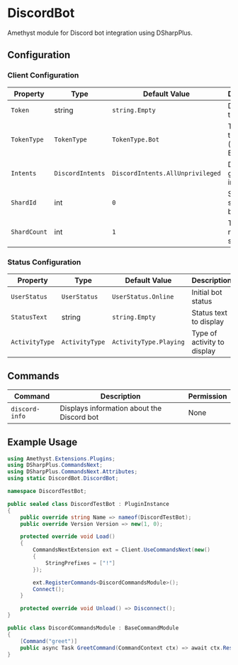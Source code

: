 # DiscordBot

Amethyst module for Discord bot integration using DSharpPlus.

## Configuration

### Client Configuration

| Property      | Type            | Default Value               | Description                          |
|---------------|-----------------|-----------------------------|--------------------------------------|
| `Token`       | string          | `string.Empty`              | Discord bot token                    |
| `TokenType`   | `TokenType`     | `TokenType.Bot`             | Type of token (usually Bot)          |
| `Intents`     | `DiscordIntents`| `DiscordIntents.AllUnprivileged` | Discord gateway intents        |
| `ShardId`     | int             | `0`                         | Shard ID for sharded bots            |
| `ShardCount`  | int             | `1`                         | Total number of shards               |

### Status Configuration

| Property        | Type            | Default Value       | Description                          |
|-----------------|-----------------|---------------------|--------------------------------------|
| `UserStatus`    | `UserStatus`    | `UserStatus.Online` | Initial bot status                   |
| `StatusText`    | string          | `string.Empty`      | Status text to display               |
| `ActivityType`  | `ActivityType`  | `ActivityType.Playing` | Type of activity to display      |

## Commands

| Command               | Description                                  | Permission |
|-----------------------|----------------------------------------------|------------|
| `discord-info`        | Displays information about the Discord bot   | None       |

## Example Usage

```csharp
using Amethyst.Extensions.Plugins;
using DSharpPlus.CommandsNext;
using DSharpPlus.CommandsNext.Attributes;
using static DiscordBot.DiscordBot;

namespace DiscordTestBot;

public sealed class DiscordTestBot : PluginInstance
{
    public override string Name => nameof(DiscordTestBot);
    public override Version Version => new(1, 0);

    protected override void Load()
    {
        CommandsNextExtension ext = Client.UseCommandsNext(new()
        {
            StringPrefixes = ["!"]
        });

        ext.RegisterCommands<DiscordCommandsModule>();
        Connect();
    }

    protected override void Unload() => Disconnect();
}

public class DiscordCommandsModule : BaseCommandModule
{
    [Command("greet")]
    public async Task GreetCommand(CommandContext ctx) => await ctx.RespondAsync("Greetings!");
}
```
